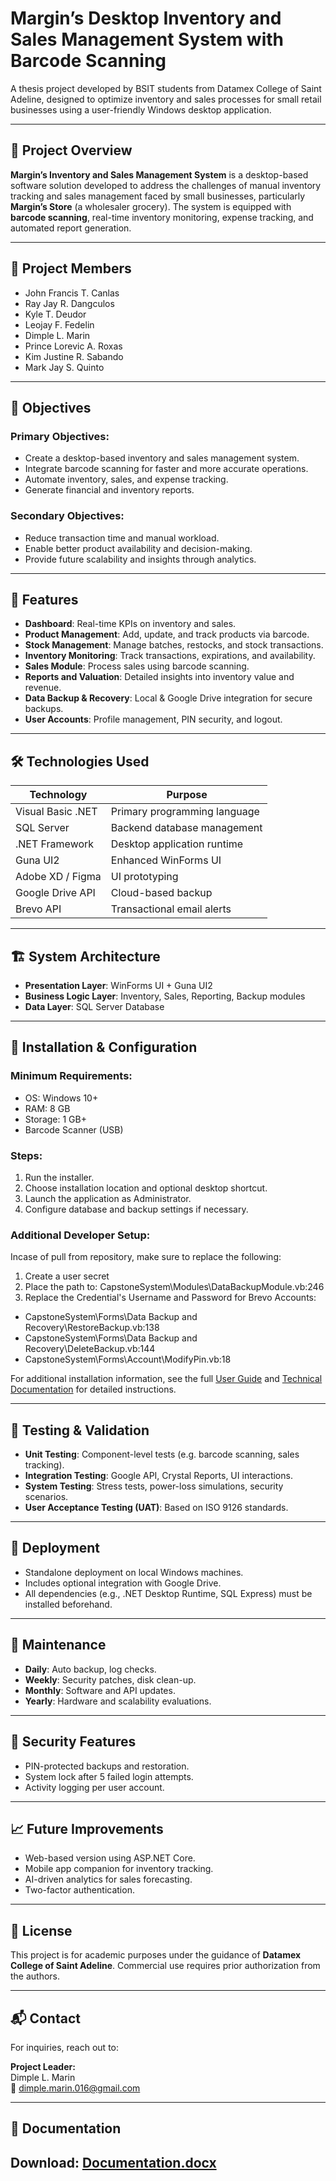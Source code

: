# Margin’s Desktop Inventory and Sales Management System with Barcode Scanning

A thesis project developed by BSIT students from Datamex College of Saint Adeline, designed to optimize inventory and sales processes for small retail businesses using a user-friendly Windows desktop application.

---

## 📌 Project Overview

**Margin’s Inventory and Sales Management System** is a desktop-based software solution developed to address the challenges of manual inventory tracking and sales management faced by small businesses, particularly **Margin’s Store** (a wholesaler grocery). The system is equipped with **barcode scanning**, real-time inventory monitoring, expense tracking, and automated report generation.

---

## 👥 Project Members

- John Francis T. Canlas  
- Ray Jay R. Dangculos  
- Kyle T. Deudor  
- Leojay F. Fedelin  
- Dimple L. Marin  
- Prince Lorevic A. Roxas  
- Kim Justine R. Sabando  
- Mark Jay S. Quinto  

---

## 🎯 Objectives

### Primary Objectives:
- Create a desktop-based inventory and sales management system.
- Integrate barcode scanning for faster and more accurate operations.
- Automate inventory, sales, and expense tracking.
- Generate financial and inventory reports.

### Secondary Objectives:
- Reduce transaction time and manual workload.
- Enable better product availability and decision-making.
- Provide future scalability and insights through analytics.

---

## 🧩 Features

- **Dashboard**: Real-time KPIs on inventory and sales.
- **Product Management**: Add, update, and track products via barcode.
- **Stock Management**: Manage batches, restocks, and stock transactions.
- **Inventory Monitoring**: Track transactions, expirations, and availability.
- **Sales Module**: Process sales using barcode scanning.
- **Reports and Valuation**: Detailed insights into inventory value and revenue.
- **Data Backup & Recovery**: Local & Google Drive integration for secure backups.
- **User Accounts**: Profile management, PIN security, and logout.

---

## 🛠 Technologies Used

| Technology | Purpose |
|------------|---------|
| Visual Basic .NET | Primary programming language |
| SQL Server | Backend database management |
| .NET Framework | Desktop application runtime |
| Guna UI2 | Enhanced WinForms UI |
| Adobe XD / Figma | UI prototyping |
| Google Drive API | Cloud-based backup |
| Brevo API | Transactional email alerts |

---

## 🏗 System Architecture

- **Presentation Layer**: WinForms UI + Guna UI2
- **Business Logic Layer**: Inventory, Sales, Reporting, Backup modules
- **Data Layer**: SQL Server Database

---

## 💾 Installation & Configuration

### Minimum Requirements:
- OS: Windows 10+
- RAM: 8 GB
- Storage: 1 GB+
- Barcode Scanner (USB)

### Steps:
1. Run the installer.
2. Choose installation location and optional desktop shortcut.
3. Launch the application as Administrator.
4. Configure database and backup settings if necessary.

### Additional Developer Setup:
Incase of pull from repository, make sure to replace the following:

1. Create a user secret
2. Place the path to: CapstoneSystem\Modules\DataBackupModule.vb:246
3. Replace the Credential's Username and Password for Brevo Accounts:
  - CapstoneSystem\Forms\Data Backup and Recovery\RestoreBackup.vb:138
  - CapstoneSystem\Forms\Data Backup and Recovery\DeleteBackup.vb:144
  - CapstoneSystem\Forms\Account\ModifyPin.vb:18


For additional installation information, see the full [User Guide](#) and [Technical Documentation](#) for detailed instructions.

---

## 🧪 Testing & Validation

- **Unit Testing**: Component-level tests (e.g. barcode scanning, sales tracking).
- **Integration Testing**: Google API, Crystal Reports, UI interactions.
- **System Testing**: Stress tests, power-loss simulations, security scenarios.
- **User Acceptance Testing (UAT)**: Based on ISO 9126 standards.

---

## 🚀 Deployment

- Standalone deployment on local Windows machines.
- Includes optional integration with Google Drive.
- All dependencies (e.g., .NET Desktop Runtime, SQL Express) must be installed beforehand.

---

## 🔧 Maintenance

- **Daily**: Auto backup, log checks.
- **Weekly**: Security patches, disk clean-up.
- **Monthly**: Software and API updates.
- **Yearly**: Hardware and scalability evaluations.

---

## 🔐 Security Features

- PIN-protected backups and restoration.
- System lock after 5 failed login attempts.
- Activity logging per user account.

---

## 📈 Future Improvements

- Web-based version using ASP.NET Core.
- Mobile app companion for inventory tracking.
- AI-driven analytics for sales forecasting.
- Two-factor authentication.

---

## 📄 License

This project is for academic purposes under the guidance of **Datamex College of Saint Adeline**. Commercial use requires prior authorization from the authors.

---

## 📬 Contact

For inquiries, reach out to:

**Project Leader:**  
Dimple L. Marin  
📧 dimple.marin.016@gmail.com

---

## 📄 Documentation

Download: [Documentation.docx](https://github.com/user-attachments/files/20239604/Documentation.docx)
---
